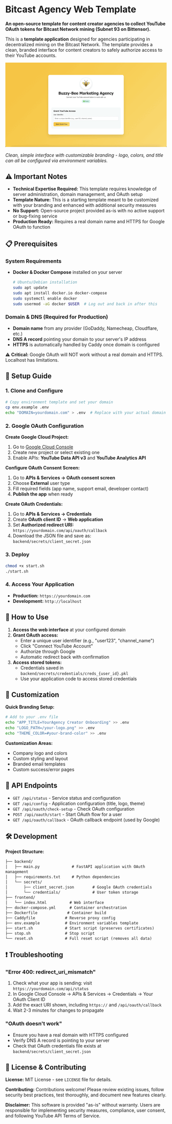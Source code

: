 # Bitcast Agency Web Template

**An open-source template for content creator agencies to collect YouTube OAuth tokens for Bitcast Network mining (Subnet 93 on Bittensor).**

This is a **template application** designed for agencies participating in decentralized mining on the Bitcast Network. The template provides a clean, branded interface for content creators to safely authorize access to their YouTube accounts.

![YouTube OAuth Manager Interface](sample.png)

*Clean, simple interface with customizable branding - logo, colors, and title can all be configured via environment variables.*

## ⚠️ **Important Notes**

- **Technical Expertise Required:** This template requires knowledge of server administration, domain management, and OAuth setup
- **Template Nature:** This is a starting template meant to be customized with your branding and enhanced with additional security measures
- **No Support:** Open-source project provided as-is with no active support or bug-fixing service
- **Production Ready:** Requires a real domain name and HTTPS for Google OAuth to function

## 📋 **Prerequisites**

### **System Requirements**
- **Docker & Docker Compose** installed on your server
  ```bash
  # Ubuntu/Debian installation
  sudo apt update
  sudo apt install docker.io docker-compose
  sudo systemctl enable docker
  sudo usermod -aG docker $USER  # Log out and back in after this
  ```

### **Domain & DNS (Required for Production)**
- **Domain name** from any provider (GoDaddy, Namecheap, Cloudflare, etc.)
- **DNS A record** pointing your domain to your server's IP address
- **HTTPS** is automatically handled by Caddy once domain is configured

⚠️ **Critical:** Google OAuth will NOT work without a real domain and HTTPS. Localhost has limitations.

## 🚀 **Setup Guide**

### **1. Clone and Configure**
```bash
# Copy environment template and set your domain
cp env.example .env
echo "DOMAIN=yourdomain.com" > .env  # Replace with your actual domain
```

### **2. Google OAuth Configuration**

**Create Google Cloud Project:**
1. Go to [Google Cloud Console](https://console.cloud.google.com/)
2. Create new project or select existing one
3. Enable APIs: **YouTube Data API v3** and **YouTube Analytics API**

**Configure OAuth Consent Screen:**
1. Go to **APIs & Services → OAuth consent screen**
2. Choose **External** user type
3. Fill required fields (app name, support email, developer contact)
4. **Publish the app** when ready

**Create OAuth Credentials:**
1. Go to **APIs & Services → Credentials**
2. Create **OAuth client ID** → **Web application**
3. Set **Authorized redirect URI:** `https://yourdomain.com/api/oauth/callback`
4. Download the JSON file and save as: `backend/secrets/client_secret.json`

### **3. Deploy**
```bash
chmod +x start.sh
./start.sh
```

### **4. Access Your Application**
- **Production:** `https://yourdomain.com`
- **Development:** `http://localhost`

## 📖 **How to Use**

1. **Access the web interface** at your configured domain
2. **Grant OAuth access:**
   - Enter a unique user identifier (e.g., "user123", "channel_name")  
   - Click "Connect YouTube Account"
   - Authorize through Google
   - Automatic redirect back with confirmation
3. **Access stored tokens:**
   - Credentials saved in `backend/secrets/credentials/creds_{user_id}.pkl`
   - Use your application code to access stored credentials

## 🎨 **Customization**

**Quick Branding Setup:**
```bash
# Add to your .env file
echo "APP_TITLE=YourAgency Creator Onboarding" >> .env
echo "LOGO_PATH=/your-logo.png" >> .env
echo "THEME_COLOR=#your-brand-color" >> .env
```

**Customization Areas:**
- Company logo and colors
- Custom styling and layout
- Branded email templates
- Custom success/error pages

## 🔧 **API Endpoints**

- `GET /api/status` - Service status and configuration
- `GET /api/config` - Application configuration (title, logo, theme)
- `GET /api/oauth/check-setup` - Check OAuth configuration  
- `POST /api/oauth/start` - Start OAuth flow for a user
- `GET /api/oauth/callback` - OAuth callback endpoint (used by Google)

## 🛠️ **Development**

**Project Structure:**
```
├── backend/
│   ├── main.py              # FastAPI application with OAuth management
│   ├── requirements.txt     # Python dependencies
│   └── secrets/
│       ├── client_secret.json        # Google OAuth credentials
│       └── credentials/              # User token storage
├── frontend/
│   └── index.html          # Web interface
├── docker-compose.yml      # Container orchestration
├── Dockerfile             # Container build
├── Caddyfile             # Reverse proxy config
├── env.example           # Environment variables template
├── start.sh              # Start script (preserves certificates)
├── stop.sh               # Stop script
└── reset.sh              # Full reset script (removes all data)
```

## ❗ **Troubleshooting**

### **"Error 400: redirect_uri_mismatch"**
1. Check what your app is sending: visit `https://yourdomain.com/api/status`
2. In Google Cloud Console → APIs & Services → Credentials → Your OAuth Client ID
3. Add the exact URI shown, including `https://` and `/api/oauth/callback`
4. Wait 2-3 minutes for changes to propagate

### **"OAuth doesn't work"**
- Ensure you have a real domain with HTTPS configured
- Verify DNS A record is pointing to your server
- Check that OAuth credentials file exists at `backend/secrets/client_secret.json`

## 📄 **License & Contributing**

**License:** MIT License - see `LICENSE` file for details.

**Contributing:** Contributions welcome! Please review existing issues, follow security best practices, test thoroughly, and document new features clearly.

**Disclaimer:** This software is provided "as-is" without warranty. Users are responsible for implementing security measures, compliance, user consent, and following YouTube API Terms of Service.
